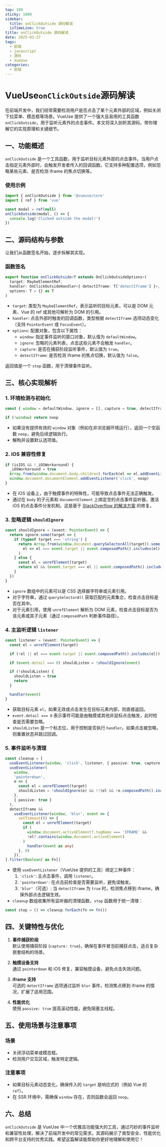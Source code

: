```yaml
---
top: 100
sticky: 1000
sidebar:
  title: onClickOutside 源码解读
  isTimeLine: true
title: onClickOutside 源码解读
date: 2025-03-27
tags:
  - 前端
  - javascript
  - 源码
  - VueUse
categories:
  - 前端
---
```


<!--
 * @Description:
 * @Author: zhengfei.tan
 * @Date: 2025-03-27 23:40:51
 * @FilePath: \VitePress\docs\SourceCodeAnalysis\vueuse\onClickOutside 源码解读.md
-->

# VueUse`onClickOutside`源码解读

在前端开发中，我们经常需要检测用户是否点击了某个元素外部的区域，例如关闭下拉菜单、模态框等场景。VueUse 提供了一个强大且易用的工具函数 `onClickOutside`，用于监听元素外的点击事件。本文将深入剖析其源码，带你理解它的实现原理和关键细节。

## 一、功能概述

`onClickOutside` 是一个工具函数，用于监听目标元素外部的点击事件。当用户点击指定元素外部时，会触发开发者传入的回调函数。它支持多种配置选项，例如忽略某些元素、是否检测 iframe 的焦点切换等。

### 使用示例

```javascript
import { onClickOutside } from '@vueuse/core'
import { ref } from 'vue'

const modal = ref(null)
onClickOutside(modal, () => {
  console.log('Clicked outside the modal!')
})
```

## 二、源码结构与参数

让我们从函数签名开始，逐步拆解其实现。

### 函数签名

```typescript
export function onClickOutside<T extends OnClickOutsideOptions>(
  target: MaybeElementRef,
  handler: OnClickOutsideHandler<{ detectIframe: T['detectIframe'] }>,
  options: T = {} as T
)
```

- `target`: 类型为 `MaybeElementRef`，表示监听的目标元素，可以是 DOM 元素、Vue 的 ref 或其他可解析为 DOM 的引用。
- `handler`: 点击外部时触发的回调函数，类型根据 `detectIframe` 选项动态变化（支持 `PointerEvent` 或 `FocusEvent`）。
- `options`: 配置对象，包含以下属性：
  - `window`: 指定事件监听的窗口对象，默认值为 `defaultWindow`。
  - `ignore`: 忽略的元素列表，点击这些元素不会触发 `handler`。
  - `capture`: 是否在捕获阶段监听事件，默认值为 `true`。
  - `detectIframe`: 是否检测 iframe 的焦点切换，默认值为 `false`。

返回值是一个 `stop` 函数，用于清理事件监听。

## 三、核心实现解析

### 1. 环境检测与初始化

```typescript
const { window = defaultWindow, ignore = [], capture = true, detectIframe = false } = options

if (!window) return noop
```

- 如果没有提供有效的 `window` 对象（例如在非浏览器环境运行），返回一个空函数 `noop`，避免后续逻辑执行。
- 解构并设置默认选项值。

### 2. iOS 兼容性修复

```typescript
if (isIOS && !_iOSWorkaround) {
  _iOSWorkaround = true
  Array.from(window.document.body.children).forEach(el => el.addEventListener('click', noop))
  window.document.documentElement.addEventListener('click', noop)
}
```

- 在 iOS 设备上，由于触摸事件的特殊性，可能导致点击事件无法正确触发。
- 通过在 `body` 的子元素和 `documentElement` 上绑定空的点击事件监听器，激活 iOS 的点击事件分发机制。这是基于 [StackOverflow 的解决方案](https://stackoverflow.com/a/39712411) 的修复。

### 3. 忽略逻辑 `shouldIgnore`

```typescript
const shouldIgnore = (event: PointerEvent) => {
  return ignore.some(target => {
    if (typeof target === 'string') {
      return Array.from(window.document.querySelectorAll(target)).some(
        el => el === event.target || event.composedPath().includes(el)
      )
    } else {
      const el = unrefElement(target)
      return el && (event.target === el || event.composedPath().includes(el))
    }
  })
}
```

- `ignore` 数组中的元素可以是 CSS 选择器字符串或元素引用。
- 对于字符串，通过 `querySelectorAll` 获取匹配的元素集合，检查点击目标是否在其中。
- 对于元素引用，使用 `unrefElement` 解析为 DOM 元素，检查点击目标是否为该元素或其子元素（通过 `composedPath` 判断事件路径）。

### 4. 主监听逻辑 `listener`

```typescript
const listener = (event: PointerEvent) => {
  const el = unrefElement(target)

  if (!el || el === event.target || event.composedPath().includes(el)) return

  if (event.detail === 0) shouldListen = !shouldIgnore(event)

  if (!shouldListen) {
    shouldListen = true
    return
  }

  handler(event)
}
```

- 获取目标元素 `el`，如果无效或点击发生在目标元素内部，则直接返回。
- `event.detail === 0` 表示事件可能是由触摸或其他非鼠标点击触发，此时检查是否需要忽略。
- `shouldListen` 是一个标志位，用于控制是否执行 `handler`。如果点击被忽略，则重置状态并跳过回调。

### 5. 事件监听与清理

```typescript
const cleanup = [
  useEventListener(window, 'click', listener, { passive: true, capture }),
  useEventListener(
    window,
    'pointerdown',
    e => {
      const el = unrefElement(target)
      shouldListen = !shouldIgnore(e) && !!(el && !e.composedPath().includes(el))
    },
    { passive: true }
  ),
  detectIframe &&
    useEventListener(window, 'blur', event => {
      setTimeout(() => {
        const el = unrefElement(target)
        if (
          window.document.activeElement?.tagName === 'IFRAME' &&
          !el?.contains(window.document.activeElement)
        )
          handler(event as any)
      }, 0)
    }),
].filter(Boolean) as Fn[]
```

- 使用 `useEventListener`（VueUse 提供的工具）绑定三种事件：
  1. `'click'`: 主点击事件，调用 `listener`。
  2. `'pointerdown'`: 在点击前检查是否需要监听，避免误触发。
  3. `'blur'`（可选）: 当 `detectIframe` 为 `true` 时，检测焦点移到 iframe，确保外部点击逻辑生效。
- `cleanup` 数组收集所有监听器的清理函数，`stop` 函数用于统一清理：

```typescript
const stop = () => cleanup.forEach(fn => fn())
```

## 四、关键特性与优化

1. **事件捕获阶段**  
   默认使用捕获阶段 (`capture: true`)，确保在事件冒泡前捕获点击，适合复杂嵌套结构的场景。

2. **触摸设备支持**  
   通过 `pointerdown` 和 iOS 修复，兼容触摸设备，避免点击失效问题。

3. **iframe 支持**  
   可选的 `detectIframe` 选项通过监听 `blur` 事件，检测焦点移到 iframe 的情况，扩展了适用范围。

4. **性能优化**  
   使用 `passive: true` 提高滚动性能，避免阻塞主线程。

## 五、使用场景与注意事项

### 场景

- 关闭浮动菜单或模态框。
- 检测用户交互区域，触发特定逻辑。

### 注意事项

- 如果目标元素动态变化，确保传入的 `target` 是响应式的（例如 Vue 的 `ref`）。
- 在 SSR 环境中，需确保 `window` 存在，否则函数会返回 `noop`。

## 六、总结

`onClickOutside` 是 VueUse 中一个优雅且功能强大的工具，通过巧妙的事件监听和兼容性处理，解决了前端开发中的常见需求。其源码展示了类型安全、性能优化和跨平台支持的优秀实践。希望这篇解读能帮助你更好地理解和使用它！
